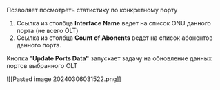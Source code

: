 Позволяет посмотреть статистику по конкретному порту

1. Ссылка из столбца **Interface Name** ведет на список ONU данного порта (не всего OLT)
2. Ссылка из столбца **Count of Abonents** ведет на список абонентов данного порта.

Кнопка "**Update Ports Data"** запускает задачу на обновление данных портов выбранного OLT

![[Pasted image 20240306031522.png]]